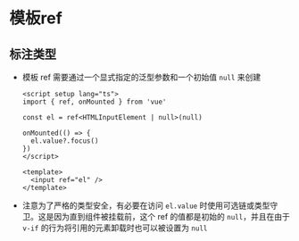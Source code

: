 # 模板ref

## 标注类型

  - 模板 ref 需要通过一个显式指定的泛型参数和一个初始值 `null` 来创建

    ```vue
    <script setup lang="ts">
    import { ref, onMounted } from 'vue'

    const el = ref<HTMLInputElement | null>(null)

    onMounted(() => {
      el.value?.focus()
    })
    </script>

    <template>
      <input ref="el" />
    </template>
    ```

  - 注意为了严格的类型安全，有必要在访问 `el.value` 时使用可选链或类型守卫。这是因为直到组件被挂载前，这个 ref 的值都是初始的 `null`，并且在由于 `v-if` 的行为将引用的元素卸载时也可以被设置为 `null`
